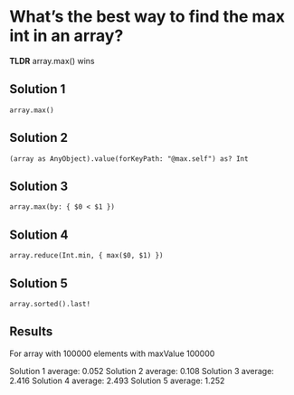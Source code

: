 # What’s the best way to find the max int in an array?
**TLDR** array.max() wins

## Solution 1
`array.max()`

## Solution 2
`(array as AnyObject).value(forKeyPath: "@max.self") as? Int`

## Solution 3
`array.max(by: { $0 < $1 })`

## Solution 4
`array.reduce(Int.min, { max($0, $1) })`

## Solution 5
`array.sorted().last!`


## Results
For array with 100000 elements with maxValue 100000

Solution 1 average: 0.052
Solution 2 average: 0.108
Solution 3 average: 2.416
Solution 4 average: 2.493
Solution 5 average: 1.252
	
